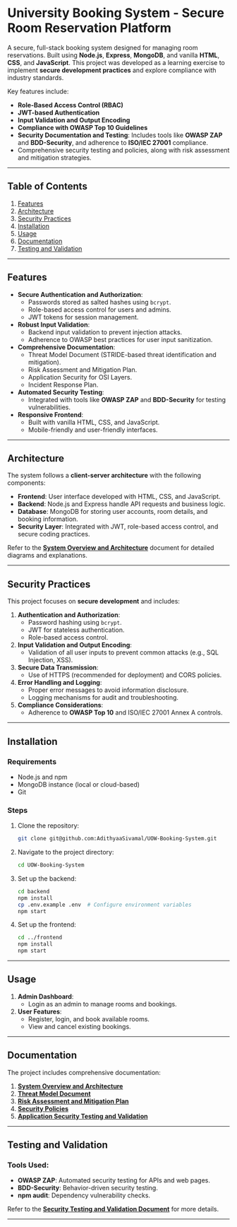 
# **University Booking System - Secure Room Reservation Platform**

A secure, full-stack booking system designed for managing room reservations. Built using **Node.js**, **Express**, **MongoDB**, and vanilla **HTML**, **CSS**, and **JavaScript**. This project was developed as a learning exercise to implement **secure development practices** and explore compliance with industry standards.

Key features include:
- **Role-Based Access Control (RBAC)**
- **JWT-based Authentication**
- **Input Validation and Output Encoding**
- **Compliance with OWASP Top 10 Guidelines**
- **Security Documentation and Testing**: Includes tools like **OWASP ZAP** and **BDD-Security**, and adherence to **ISO/IEC 27001** compliance.
- Comprehensive security testing and policies, along with risk assessment and mitigation strategies.

---

## **Table of Contents**
1. [Features](#features)
2. [Architecture](#architecture)
3. [Security Practices](#security-practices)
4. [Installation](#installation)
5. [Usage](#usage)
6. [Documentation](#documentation)
7. [Testing and Validation](#testing-and-validation)

---

## **Features**
- **Secure Authentication and Authorization**:
  - Passwords stored as salted hashes using `bcrypt`.
  - Role-based access control for users and admins.
  - JWT tokens for session management.
- **Robust Input Validation**:
  - Backend input validation to prevent injection attacks.
  - Adherence to OWASP best practices for user input sanitization.
- **Comprehensive Documentation**:
  - Threat Model Document (STRIDE-based threat identification and mitigation).
  - Risk Assessment and Mitigation Plan.
  - Application Security for OSI Layers.
  - Incident Response Plan.
- **Automated Security Testing**:
  - Integrated with tools like **OWASP ZAP** and **BDD-Security** for testing vulnerabilities.
- **Responsive Frontend**:
  - Built with vanilla HTML, CSS, and JavaScript.
  - Mobile-friendly and user-friendly interfaces.

---

## **Architecture**
The system follows a **client-server architecture** with the following components:
- **Frontend**: User interface developed with HTML, CSS, and JavaScript.
- **Backend**: Node.js and Express handle API requests and business logic.
- **Database**: MongoDB for storing user accounts, room details, and booking information.
- **Security Layer**: Integrated with JWT, role-based access control, and secure coding practices.

Refer to the **[System Overview and Architecture](docs/System_Overview_Architecture.pdf)** document for detailed diagrams and explanations.

---

## **Security Practices**
This project focuses on **secure development** and includes:
1. **Authentication and Authorization**:
   - Password hashing using `bcrypt`.
   - JWT for stateless authentication.
   - Role-based access control.
2. **Input Validation and Output Encoding**:
   - Validation of all user inputs to prevent common attacks (e.g., SQL Injection, XSS).
3. **Secure Data Transmission**:
   - Use of HTTPS (recommended for deployment) and CORS policies.
4. **Error Handling and Logging**:
   - Proper error messages to avoid information disclosure.
   - Logging mechanisms for audit and troubleshooting.
5. **Compliance Considerations**:
   - Adherence to **OWASP Top 10** and ISO/IEC 27001 Annex A controls.

---

## **Installation**
### **Requirements**
- Node.js and npm
- MongoDB instance (local or cloud-based)
- Git

### **Steps**
1. Clone the repository:
   ```bash
   git clone git@github.com:AdithyaaSivamal/UOW-Booking-System.git
   ```
2. Navigate to the project directory:
   ```bash
   cd UOW-Booking-System
   ```
3. Set up the backend:
   ```bash
   cd backend
   npm install
   cp .env.example .env  # Configure environment variables
   npm start
   ```
4. Set up the frontend:
   ```bash
   cd ../frontend
   npm install
   npm start
   ```

---

## **Usage**
1. **Admin Dashboard**:
   - Login as an admin to manage rooms and bookings.
2. **User Features**:
   - Register, login, and book available rooms.
   - View and cancel existing bookings.


---

## **Documentation**
The project includes comprehensive documentation:
1. **[System Overview and Architecture](docs/System_Overview_Architecture.pdf)**
2. **[Threat Model Document](docs/Threat_Model_and_Risk_Assessment.pdf)**
3. **[Risk Assessment and Mitigation Plan](docs/Risk_Assessment_and_Mitigation_Plan.pdf)**
4. **[Security Policies](docs/Security_Policies_and_Guidelines.pdf)**
5. **[Application Security Testing and Validation](docs/Security_Testing_Report_and_Validation.pdf)** 

---

## **Testing and Validation**
### **Tools Used**:
- **OWASP ZAP**: Automated security testing for APIs and web pages.
- **BDD-Security**: Behavior-driven security testing.
- **npm audit**: Dependency vulnerability checks.

Refer to the **[Security Testing and Validation Document](docs/Security_Testing_Report_and_Validation.pdf)** for more details.

---

